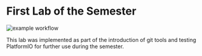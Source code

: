 # First Lab of the Semester

![example workflow](https://github.com/<OWNER>/<REPOSITORY>/actions/workflows/main.yml/badge.svg)

This lab was implemented as part of the introduction of git tools and testing PlatformIO for further use during the semester.